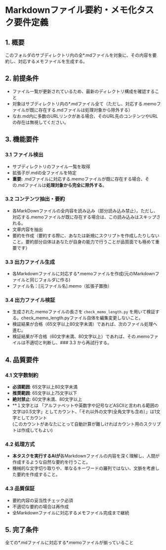 # Markdownファイル要約・メモ化タスク要件定義

## 1. 概要
このフォルダのサブディレクトリ内の全*.mdファイルを対象に、その内容を要約し、対応するメモファイルを生成する。

## 2. 前提条件
- ファイル一覧が更新されているため、最新のディレクトリ構成を確認すること
- 対象はサブディレクトリ内の*.mdファイル全て（ただし、対応する.memoファイルが既に存在する.mdファイルは処理対象から除外する）
- なお.md内に多数のURLリンクがある場合、そのURL先のコンテンツやURLの存在は無視してください。

## 3. 機能要件

### 3.1 ファイル検出
- サブディレクトリのファイル一覧を取得
- 拡張子が.mdの全ファイルを特定
- **重要:** .mdファイルに対応する.memoファイルが既に存在する場合、その.mdファイルは**処理対象から完全に除外する**。

### 3.2 コンテンツ抽出・要約
- 各MarkDownファイルの全内容を読み込み（部分読み込み禁止）。ただし、対応する.memoファイルが既に存在する場合は、この読み込みはスキップされる。
- 文章内容を抽出
- 要約を作成（要約する際に、あなたは新規にスクリプトを作成したりしないこと。要約部分自体はあなたが自身の能力で行うことが品質面でも極めて重要です）

### 3.3 出力ファイル生成
- 各Markdownファイルに対応する*.memoファイルを作成(元のMarkdownファイルと同じフォルダに作る)
- ファイル名：[元ファイル名].memo（拡張子置換）

### 3.4 出力ファイル検証
- 生成された.memoファイルの長さを `check_memo_length.py` を用いて検証する。check_memo_length.pyファイル自体を編集変更しないこと。
- 検証結果が合格（65文字以上80文字未満）であれば、次のファイル処理へ進む。
- 検証結果が不合格（60文字未満、80文字以上）であれば、その.memoファイルは不適切と判断し、### 3.3 から再試行する。

## 4. 品質要件

### 4.1 文字数制約
- **必須範囲**: 65文字以上80文字未満
- **推奨範囲**: 65文字以上75文字以下
- **絶対禁止**: 60文字未満、80文字以上
- **１文字とは 「アルファベットや英数字や記号などASCIIと言われる範囲の文字は0.5文字」としてカウント、「それ以外の文字(全角文字も含め）」は1文字としてカウント  
  (このカウントがあなたにとって自動計算が難しければカウント用のスクリプトは作成してもよい)

### 4.2 処理方式
- **本タスクを実行するAIが**各Markdownファイルの内容を深く理解し、人間が作成するような自然な要約を行うこと。
- 機械的な文字切り取りや、単なるキーワードの羅列ではない、文脈を考慮した要約を作成すること。

### 4.3 品質保証
- 要約内容の妥当性チェック必須
- 不適切な要約の場合は再作成
- 全Markdownファイルに対応するメモファイル完成まで継続

## 5. 完了条件
全ての*.mdファイルに対応する*.memoファイルが揃っていること